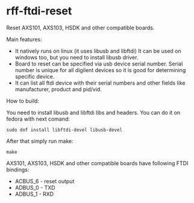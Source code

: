 # rff-ftdi-reset
Reset AXS101, AXS103, HSDK and other compatible boards.

Main features:
 * It natively runs on linux (it uses libusb and libftdi)
   It can be used on windows too, but you need to install libusb driver.
 * Board to reset can be specified via usb device serial number.
   Serial number is unique for all digilent devices so it is good for determining
   specific device.
 * It can list all ftdi device with their serial numbers and other fields
   like manufacturer, product and pid/vid.

How to build:

You need to install libusb and libftdi libs and headers.
You can do it on fedora with next comand:

```
sudo dnf install libftdi-devel libusb-devel
```

After that simply run make:

```
make
```

AXS101, AXS103, HSDK and other compatible boards have following
FTDI bindings:
 * ACBUS_6 - reset output
 * ADBUS_0 - TXD
 * ADBUS_1 - RXD

